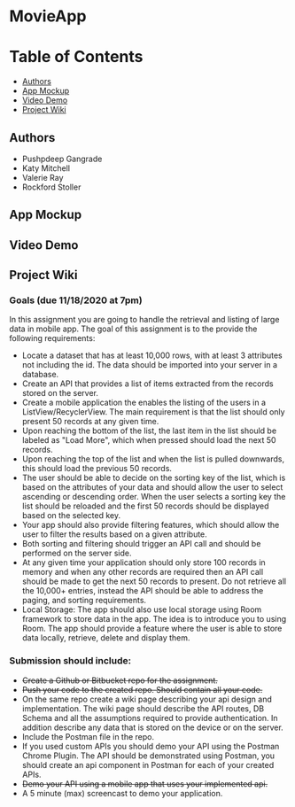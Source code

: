 # MovieApp

# Table of Contents
- [Authors](#authors)
- [App Mockup](#mockup)
- [Video Demo](#demo)
- [Project Wiki](#wiki)

## Authors <a name="authors"></a>
- Pushpdeep Gangrade
- Katy Mitchell
- Valerie Ray
- Rockford Stoller

## App Mockup <a name="mockup"></a>

## Video Demo <a name="demo"></a>

## Project Wiki <a name="wiki"></a>

### Goals (due 11/18/2020 at 7pm)
In this assignment you are going to handle the retrieval and listing of large data in mobile app.
The goal of this  assignment is to the provide the following requirements:

- Locate a dataset that has at least 10,000 rows, with at least 3 attributes not including the id.
  The data should be imported into your server in a database.
- Create an API that provides a list of items extracted from the records stored on the server.
- Create a mobile application the enables the listing of the users in a ListView/RecyclerView. The main
  requirement is that the list should only present 50 records at any given time.
- Upon reaching the bottom of the list, the last item in the list should be labeled as "Load More",
  which when pressed should load the next 50 records.
- Upon reaching the top of the list and when the list is pulled downwards, this should load the
  previous 50 records.
- The user should be able to decide on the sorting key of the list, which is based on the attributes
  of your data and should allow the user to select ascending or descending order. When the user selects
  a sorting key the list should be reloaded and the first 50 records should be displayed based on the
  selected key.
- Your app should also provide filtering features, which should allow the user to filter the results
  based on a given attribute.
- Both sorting and filtering should trigger an API call and should be performed on the server side.
- At any given time your application should only store 100 records in memory and when any other
  records are required then an API call should be made to get the next 50 records to present. Do not
  retrieve all the 10,000+ entries, instead the API should be able to address the paging, and
  sorting requirements.
- Local Storage: The app should also use local storage using Room framework to store data in the app.
  The idea is to introduce you to using Room. The app should provide a feature where the user is able
  to store data locally, retrieve, delete and display them.

### Submission should include:

- ~~Create a Github or Bitbucket repo for the assignment.~~
- ~~Push your code to the created repo. Should contain all your code.~~
- On the same repo create a wiki page describing your api design and implementation. The wiki page
  should describe the API routes, DB Schema and all the assumptions required to provide
  authentication. In addition describe any data that is stored on the device or on the server.
- Include the Postman file in the repo.
- If you used custom APIs you should demo your API using the Postman Chrome Plugin. The API should
  be demonstrated using Postman, you should create an api component in Postman for each of your created APIs.
- ~~Demo your API using a mobile app that uses your implemented api.~~
- A 5 minute (max) screencast to demo your application.